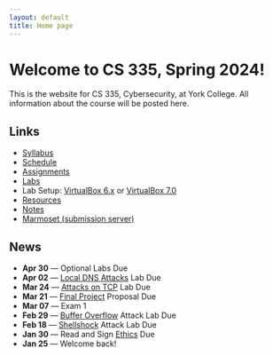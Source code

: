 ```yaml
---
layout: default
title: Home page
---
```

# Welcome to CS 335, Spring 2024!

This is the website for CS 335, Cybersecurity, at York College. All information about the course will be posted here.

## Links

* [Syllabus](syllabus/index.html)
* [Schedule](schedule/index.html)
* [Assignments](assignments/index.html)
* [Labs](labs/index.html)
* Lab Setup: [VirtualBox 6.x](labs/setup.html) or [VirtualBox 7.0](labs/setupv7.html)
* [Resources](resources/index.html)
* [Notes](notes/index.html)
* <a href="https://cs.ycp.edu/marmoset" target="_blank">Marmoset (submission server)</a>

## News
* **Apr 30** &mdash; Optional Labs Due
* **Apr 02** &mdash; [Local DNS Attacks](labs/dns_attack.html) Lab Due
* **Mar 24** &mdash; [Attacks on TCP](labs/tcp_attack.html) Lab Due
* **Mar 21** &mdash; [Final Project](assignments/project.html) Proposal Due
* **Mar 07** &mdash; Exam 1
* **Feb 29** &mdash; [Buffer Overflow](labs/buffer_overflow.html) Attack Lab Due
* **Feb 18** &mdash; [Shellshock](labs/shellshock.html) Attack Lab Due
* **Jan 30** &mdash; Read and Sign [Ethics](assignments/ethics.html) Due
* **Jan 25** &mdash; Welcome back!